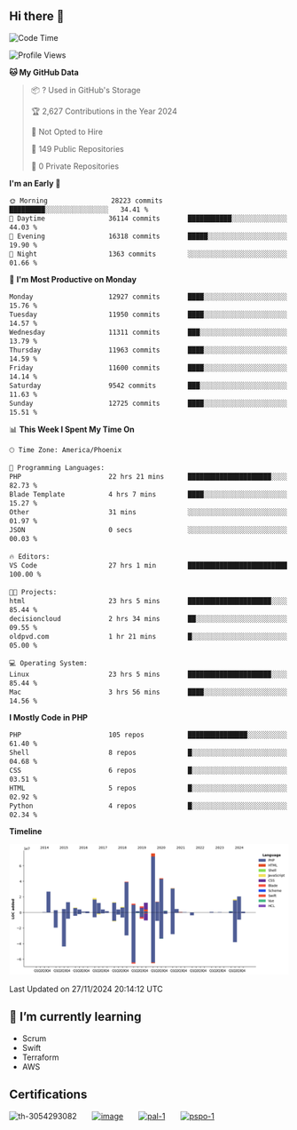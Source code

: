 ## Hi there 👋

<!--START_SECTION:waka-->
![Code Time](http://img.shields.io/badge/Code%20Time-10%2C402%20hrs%2057%20mins-blue)

![Profile Views](http://img.shields.io/badge/Profile%20Views-1-blue)

**🐱 My GitHub Data** 

> 📦 ? Used in GitHub's Storage 
 > 
> 🏆 2,627 Contributions in the Year 2024
 > 
> 🚫 Not Opted to Hire
 > 
> 📜 149 Public Repositories 
 > 
> 🔑 0 Private Repositories 
 > 
**I'm an Early 🐤** 

```text
🌞 Morning                28223 commits       █████████░░░░░░░░░░░░░░░░   34.41 % 
🌆 Daytime                36114 commits       ███████████░░░░░░░░░░░░░░   44.03 % 
🌃 Evening                16318 commits       █████░░░░░░░░░░░░░░░░░░░░   19.90 % 
🌙 Night                  1363 commits        ░░░░░░░░░░░░░░░░░░░░░░░░░   01.66 % 
```
📅 **I'm Most Productive on Monday** 

```text
Monday                   12927 commits       ████░░░░░░░░░░░░░░░░░░░░░   15.76 % 
Tuesday                  11950 commits       ████░░░░░░░░░░░░░░░░░░░░░   14.57 % 
Wednesday                11311 commits       ███░░░░░░░░░░░░░░░░░░░░░░   13.79 % 
Thursday                 11963 commits       ████░░░░░░░░░░░░░░░░░░░░░   14.59 % 
Friday                   11600 commits       ████░░░░░░░░░░░░░░░░░░░░░   14.14 % 
Saturday                 9542 commits        ███░░░░░░░░░░░░░░░░░░░░░░   11.63 % 
Sunday                   12725 commits       ████░░░░░░░░░░░░░░░░░░░░░   15.51 % 
```


📊 **This Week I Spent My Time On** 

```text
🕑︎ Time Zone: America/Phoenix

💬 Programming Languages: 
PHP                      22 hrs 21 mins      █████████████████████░░░░   82.73 % 
Blade Template           4 hrs 7 mins        ████░░░░░░░░░░░░░░░░░░░░░   15.27 % 
Other                    31 mins             ░░░░░░░░░░░░░░░░░░░░░░░░░   01.97 % 
JSON                     0 secs              ░░░░░░░░░░░░░░░░░░░░░░░░░   00.03 % 

🔥 Editors: 
VS Code                  27 hrs 1 min        █████████████████████████   100.00 % 

🐱‍💻 Projects: 
html                     23 hrs 5 mins       █████████████████████░░░░   85.44 % 
decisioncloud            2 hrs 34 mins       ██░░░░░░░░░░░░░░░░░░░░░░░   09.55 % 
oldpvd.com               1 hr 21 mins        █░░░░░░░░░░░░░░░░░░░░░░░░   05.00 % 

💻 Operating System: 
Linux                    23 hrs 5 mins       █████████████████████░░░░   85.44 % 
Mac                      3 hrs 56 mins       ████░░░░░░░░░░░░░░░░░░░░░   14.56 % 
```

**I Mostly Code in PHP** 

```text
PHP                      105 repos           ███████████████░░░░░░░░░░   61.40 % 
Shell                    8 repos             █░░░░░░░░░░░░░░░░░░░░░░░░   04.68 % 
CSS                      6 repos             █░░░░░░░░░░░░░░░░░░░░░░░░   03.51 % 
HTML                     5 repos             █░░░░░░░░░░░░░░░░░░░░░░░░   02.92 % 
Python                   4 repos             █░░░░░░░░░░░░░░░░░░░░░░░░   02.34 % 
```



**Timeline**

![Lines of Code chart](https://raw.githubusercontent.com/mikebronner/mikebronner/master/assets/bar_graph.png)


 Last Updated on 27/11/2024 20:14:12 UTC
<!--END_SECTION:waka-->

<!--
**mikebronner/mikebronner** is a ✨ _special_ ✨ repository because its `README.md` (this file) appears on your GitHub profile.

Here are some ideas to get you started:

- 🔭 I’m currently working on ...
- 🌱 I’m currently learning ...
- 👯 I’m looking to collaborate on ...
- 🤔 I’m looking for help with ...
- 💬 Ask me about ...
- 📫 How to reach me: ...
- 😄 Pronouns: ...
- ⚡ Fun fact: ...
-->

## 🌱 I’m currently learning

- Scrum
- Swift
- Terraform
- AWS

## Certifications

![th-3054293082](https://user-images.githubusercontent.com/1791050/208267034-c5006f82-ae89-41eb-9478-7106c5aba070.jpg)
&nbsp;&nbsp;&nbsp;&nbsp;&nbsp;
[![image](https://user-images.githubusercontent.com/1791050/208267032-13c8c426-f627-448d-b23e-e3dd74b6712a.png)](https://www.credly.com/users/mike-bronner)
&nbsp;&nbsp;&nbsp;&nbsp;&nbsp;
[![pal-1](https://github.com/mikebronner/mikebronner/assets/1791050/3384899a-848a-4e35-8cee-e35261b5ccce)](https://www.credly.com/users/mike-bronner)
&nbsp;&nbsp;&nbsp;&nbsp;&nbsp;
[![pspo-1](https://github.com/user-attachments/assets/7a6e28a4-7e44-4218-ba25-468d8c703864)](https://www.credly.com/users/mike-bronner)
